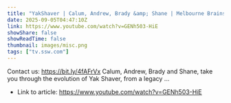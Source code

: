 ```yaml
---
title: "YakShaver | Calum, Andrew, Brady &amp; Shane | Melbourne Brainstorming 2025"
date: 2025-09-05T04:47:10Z
link: https://www.youtube.com/watch?v=GENh503-HiE
showShare: false
showReadTime: false
thumbnail: images/misc.png
tags: ["tv.ssw.com"]
---
```

Contact us: https://bit.ly/4fAFrVx Calum, Andrew, Brady and Shane, take you through the evolution of Yak Shaver, from a legacy ...

- Link to article: https://www.youtube.com/watch?v=GENh503-HiE